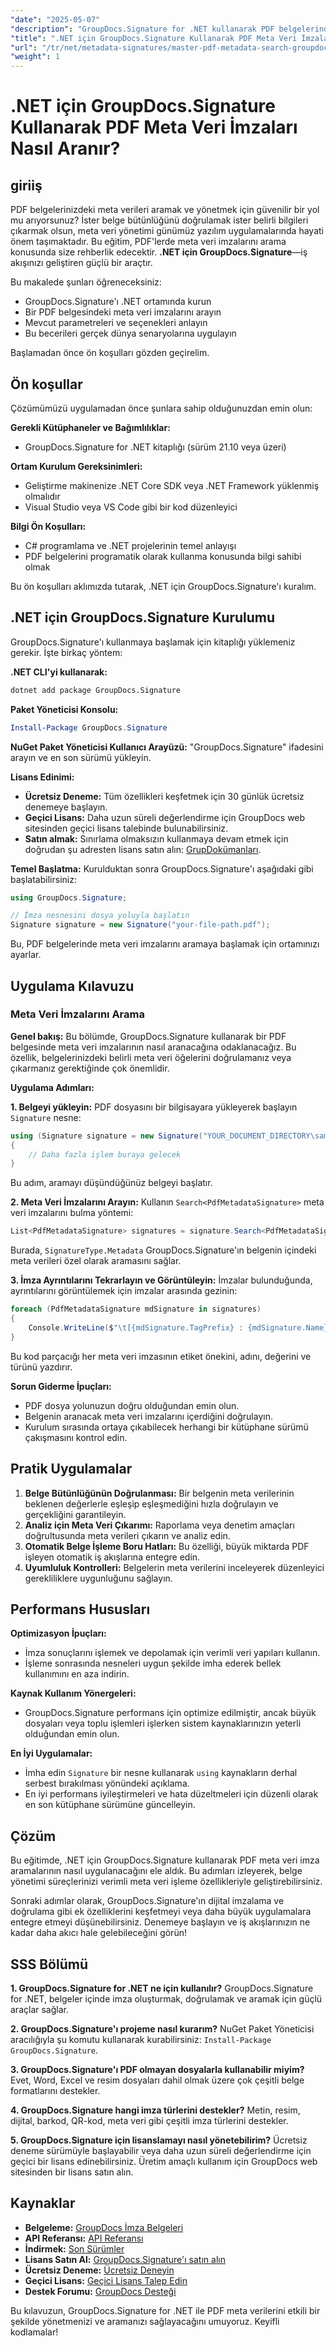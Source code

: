 ```yaml
---
"date": "2025-05-07"
"description": "GroupDocs.Signature for .NET kullanarak PDF belgelerindeki meta verileri nasıl etkili bir şekilde arayacağınızı ve yöneteceğinizi öğrenin. Bu kılavuz, kurulum, arama ve pratik uygulamaları kapsar."
"title": ".NET için GroupDocs.Signature Kullanarak PDF Meta Veri İmzaları Nasıl Aranır?"
"url": "/tr/net/metadata-signatures/master-pdf-metadata-search-groupdocs-signature-dotnet/"
"weight": 1
---
```


# .NET için GroupDocs.Signature Kullanarak PDF Meta Veri İmzaları Nasıl Aranır?

## giriiş

PDF belgelerinizdeki meta verileri aramak ve yönetmek için güvenilir bir yol mu arıyorsunuz? İster belge bütünlüğünü doğrulamak ister belirli bilgileri çıkarmak olsun, meta veri yönetimi günümüz yazılım uygulamalarında hayati önem taşımaktadır. Bu eğitim, PDF'lerde meta veri imzalarını arama konusunda size rehberlik edecektir. **.NET için GroupDocs.Signature**—iş akışınızı geliştiren güçlü bir araçtır.

Bu makalede şunları öğreneceksiniz:
- GroupDocs.Signature'ı .NET ortamında kurun
- Bir PDF belgesindeki meta veri imzalarını arayın
- Mevcut parametreleri ve seçenekleri anlayın
- Bu becerileri gerçek dünya senaryolarına uygulayın

Başlamadan önce ön koşulları gözden geçirelim.

## Ön koşullar

Çözümümüzü uygulamadan önce şunlara sahip olduğunuzdan emin olun:

**Gerekli Kütüphaneler ve Bağımlılıklar:**
- GroupDocs.Signature for .NET kitaplığı (sürüm 21.10 veya üzeri)

**Ortam Kurulum Gereksinimleri:**
- Geliştirme makinenize .NET Core SDK veya .NET Framework yüklenmiş olmalıdır
- Visual Studio veya VS Code gibi bir kod düzenleyici

**Bilgi Ön Koşulları:**
- C# programlama ve .NET projelerinin temel anlayışı
- PDF belgelerini programatik olarak kullanma konusunda bilgi sahibi olmak

Bu ön koşulları aklımızda tutarak, .NET için GroupDocs.Signature'ı kuralım.

## .NET için GroupDocs.Signature Kurulumu

GroupDocs.Signature'ı kullanmaya başlamak için kitaplığı yüklemeniz gerekir. İşte birkaç yöntem:

**.NET CLI'yi kullanarak:**
```bash
dotnet add package GroupDocs.Signature
```

**Paket Yöneticisi Konsolu:**
```powershell
Install-Package GroupDocs.Signature
```

**NuGet Paket Yöneticisi Kullanıcı Arayüzü:**
"GroupDocs.Signature" ifadesini arayın ve en son sürümü yükleyin.

**Lisans Edinimi:**
- **Ücretsiz Deneme:** Tüm özellikleri keşfetmek için 30 günlük ücretsiz denemeye başlayın.
- **Geçici Lisans:** Daha uzun süreli değerlendirme için GroupDocs web sitesinden geçici lisans talebinde bulunabilirsiniz.
- **Satın almak:** Sınırlama olmaksızın kullanmaya devam etmek için doğrudan şu adresten lisans satın alın: [GrupDokümanları](https://purchase.groupdocs.com/buy).

**Temel Başlatma:**
Kurulduktan sonra GroupDocs.Signature'ı aşağıdaki gibi başlatabilirsiniz:

```csharp
using GroupDocs.Signature;

// İmza nesnesini dosya yoluyla başlatın
Signature signature = new Signature("your-file-path.pdf");
```

Bu, PDF belgelerinde meta veri imzalarını aramaya başlamak için ortamınızı ayarlar.

## Uygulama Kılavuzu

### Meta Veri İmzalarını Arama

**Genel bakış:**
Bu bölümde, GroupDocs.Signature kullanarak bir PDF belgesinde meta veri imzalarının nasıl aranacağına odaklanacağız. Bu özellik, belgelerinizdeki belirli meta veri öğelerini doğrulamanız veya çıkarmanız gerektiğinde çok önemlidir.

**Uygulama Adımları:**

**1. Belgeyi yükleyin:**
PDF dosyasını bir bilgisayara yükleyerek başlayın `Signature` nesne:

```csharp
using (Signature signature = new Signature("YOUR_DOCUMENT_DIRECTORY\sample_signed_metadata.pdf"))
{
    // Daha fazla işlem buraya gelecek
}
```

Bu adım, aramayı düşündüğünüz belgeyi başlatır.

**2. Meta Veri İmzalarını Arayın:**
Kullanın `Search<PdfMetadataSignature>` meta veri imzalarını bulma yöntemi:

```csharp
List<PdfMetadataSignature> signatures = signature.Search<PdfMetadataSignature>(SignatureType.Metadata);
```

Burada, `SignatureType.Metadata` GroupDocs.Signature'ın belgenin içindeki meta verileri özel olarak aramasını sağlar.

**3. İmza Ayrıntılarını Tekrarlayın ve Görüntüleyin:**
İmzalar bulunduğunda, ayrıntılarını görüntülemek için imzalar arasında gezinin:

```csharp
foreach (PdfMetadataSignature mdSignature in signatures)
{
    Console.WriteLine($"\t[{mdSignature.TagPrefix} : {mdSignature.Name}] = {mdSignature.Value} ({mdSignature.Type})");
}
```

Bu kod parçacığı her meta veri imzasının etiket önekini, adını, değerini ve türünü yazdırır.

**Sorun Giderme İpuçları:**
- PDF dosya yolunuzun doğru olduğundan emin olun.
- Belgenin aranacak meta veri imzalarını içerdiğini doğrulayın.
- Kurulum sırasında ortaya çıkabilecek herhangi bir kütüphane sürümü çakışmasını kontrol edin.

## Pratik Uygulamalar

1. **Belge Bütünlüğünün Doğrulanması:** Bir belgenin meta verilerinin beklenen değerlerle eşleşip eşleşmediğini hızla doğrulayın ve gerçekliğini garantileyin.
2. **Analiz için Meta Veri Çıkarımı:** Raporlama veya denetim amaçları doğrultusunda meta verileri çıkarın ve analiz edin.
3. **Otomatik Belge İşleme Boru Hatları:** Bu özelliği, büyük miktarda PDF işleyen otomatik iş akışlarına entegre edin.
4. **Uyumluluk Kontrolleri:** Belgelerin meta verilerini inceleyerek düzenleyici gerekliliklere uygunluğunu sağlayın.

## Performans Hususları

**Optimizasyon İpuçları:**
- İmza sonuçlarını işlemek ve depolamak için verimli veri yapıları kullanın.
- İşleme sonrasında nesneleri uygun şekilde imha ederek bellek kullanımını en aza indirin.

**Kaynak Kullanım Yönergeleri:**
- GroupDocs.Signature performans için optimize edilmiştir, ancak büyük dosyaları veya toplu işlemleri işlerken sistem kaynaklarınızın yeterli olduğundan emin olun.

**En İyi Uygulamalar:**
- İmha edin `Signature` bir nesne kullanarak `using` kaynakların derhal serbest bırakılması yönündeki açıklama.
- En iyi performans iyileştirmeleri ve hata düzeltmeleri için düzenli olarak en son kütüphane sürümüne güncelleyin.

## Çözüm

Bu eğitimde, .NET için GroupDocs.Signature kullanarak PDF meta veri imza aramalarının nasıl uygulanacağını ele aldık. Bu adımları izleyerek, belge yönetimi süreçlerinizi verimli meta veri işleme özellikleriyle geliştirebilirsiniz.

Sonraki adımlar olarak, GroupDocs.Signature'ın dijital imzalama ve doğrulama gibi ek özelliklerini keşfetmeyi veya daha büyük uygulamalara entegre etmeyi düşünebilirsiniz. Denemeye başlayın ve iş akışlarınızın ne kadar daha akıcı hale gelebileceğini görün!

## SSS Bölümü

**1. GroupDocs.Signature for .NET ne için kullanılır?**
GroupDocs.Signature for .NET, belgeler içinde imza oluşturmak, doğrulamak ve aramak için güçlü araçlar sağlar.

**2. GroupDocs.Signature'ı projeme nasıl kurarım?**
NuGet Paket Yöneticisi aracılığıyla şu komutu kullanarak kurabilirsiniz: `Install-Package GroupDocs.Signature`.

**3. GroupDocs.Signature'ı PDF olmayan dosyalarla kullanabilir miyim?**
Evet, Word, Excel ve resim dosyaları dahil olmak üzere çok çeşitli belge formatlarını destekler.

**4. GroupDocs.Signature hangi imza türlerini destekler?**
Metin, resim, dijital, barkod, QR-kod, meta veri gibi çeşitli imza türlerini destekler.

**5. GroupDocs.Signature için lisanslamayı nasıl yönetebilirim?**
Ücretsiz deneme sürümüyle başlayabilir veya daha uzun süreli değerlendirme için geçici bir lisans edinebilirsiniz. Üretim amaçlı kullanım için GroupDocs web sitesinden bir lisans satın alın.

## Kaynaklar

- **Belgeleme:** [GroupDocs İmza Belgeleri](https://docs.groupdocs.com/signature/net/)
- **API Referansı:** [API Referansı](https://reference.groupdocs.com/signature/net/)
- **İndirmek:** [Son Sürümler](https://releases.groupdocs.com/signature/net/)
- **Lisans Satın Al:** [GroupDocs.Signature'ı satın alın](https://purchase.groupdocs.com/buy)
- **Ücretsiz Deneme:** [Ücretsiz Deneyin](https://releases.groupdocs.com/signature/net/)
- **Geçici Lisans:** [Geçici Lisans Talep Edin](https://purchase.groupdocs.com/temporary-license/)
- **Destek Forumu:** [GroupDocs Desteği](https://forum.groupdocs.com/c/signature/)

Bu kılavuzun, GroupDocs.Signature for .NET ile PDF meta verilerini etkili bir şekilde yönetmenizi ve aramanızı sağlayacağını umuyoruz. Keyifli kodlamalar!